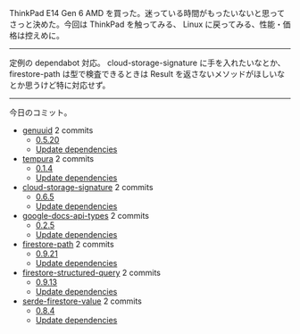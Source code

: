 ThinkPad E14 Gen 6 AMD を買った。迷っている時間がもったいないと思ってさっと決めた。今回は ThinkPad を触ってみる、 Linux に戻ってみる、性能・価格は控えめに。

---

定例の dependabot 対応。 cloud-storage-signature に手を入れたいなとか、 firestore-path は型で検査できるときは Result を返さないメソッドがほしいなとか思うけど特に対応せず。

---

今日のコミット。

- [genuuid](https://github.com/bouzuya/genuuid) 2 commits
  - [0.5.20](https://github.com/bouzuya/genuuid/commit/6ecbe88570a810fa45ea45a0c4c0750d9b2b12bc)
  - [Update dependencies](https://github.com/bouzuya/genuuid/commit/fc4172691dded157d5762d325c9ccc818efd6829)
- [tempura](https://github.com/bouzuya/tempura) 2 commits
  - [0.1.4](https://github.com/bouzuya/tempura/commit/9435cce2f37d50618ec81dd5cca19a10b1099681)
  - [Update dependencies](https://github.com/bouzuya/tempura/commit/a917bb190d2e9cc2dce2ef909bf5516ebb3ff4cf)
- [cloud-storage-signature](https://github.com/bouzuya/cloud-storage-signature) 2 commits
  - [0.6.5](https://github.com/bouzuya/cloud-storage-signature/commit/3100b78364083f5eeda832923ae97a4b9396902a)
  - [Update dependencies](https://github.com/bouzuya/cloud-storage-signature/commit/87645cccb6ceecdac0f665a179283294018e8f20)
- [google-docs-api-types](https://github.com/bouzuya/google-docs-api-types) 2 commits
  - [0.2.5](https://github.com/bouzuya/google-docs-api-types/commit/177d66b99259c59c869d5b7cb332963de70bee4e)
  - [Update dependencies](https://github.com/bouzuya/google-docs-api-types/commit/84d65a10ab1009ff1faf49c5e841150a7d9ff1d2)
- [firestore-path](https://github.com/bouzuya/firestore-path) 2 commits
  - [0.9.21](https://github.com/bouzuya/firestore-path/commit/05c8d70c2f4a35710e680118ac35e3d7571bf776)
  - [Update dependencies](https://github.com/bouzuya/firestore-path/commit/b7671199f695d571bb520ea6dafb4c9eae22e732)
- [firestore-structured-query](https://github.com/bouzuya/firestore-structured-query) 2 commits
  - [0.9.13](https://github.com/bouzuya/firestore-structured-query/commit/340b27bbbab0a35e7ffda3f2a3e1cd2cb028d04c)
  - [Update dependencies](https://github.com/bouzuya/firestore-structured-query/commit/1714f4cf7f0d0a02dd6654eba17f6a1d02eca912)
- [serde-firestore-value](https://github.com/bouzuya/serde-firestore-value) 2 commits
  - [0.8.4](https://github.com/bouzuya/serde-firestore-value/commit/888f3dd8aeea73379a40a80dcf599a6b787e73bc)
  - [Update dependencies](https://github.com/bouzuya/serde-firestore-value/commit/06565ab15fcdcb452e943f3a7df56fa7d62a5313)
